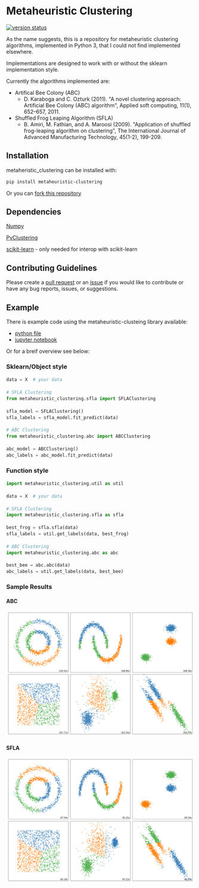 # Metaheuristic Clustering

[![version status](https://img.shields.io/pypi/v/metaheuristic_clustering.svg?style=flat)](https://pypi.org/project/metaheuristic-clustering)

As the name suggests, this is a repository for metaheuristic clustering algorithms, implemented in Python 3, that I could not find implemented elsewhere.

Implementations are designed to work with or without the sklearn implementation style.

Currently the algorithms implemented are:
- Artifical Bee Colony (ABC)
    - D. Karaboga and C. Ozturk (2011). "A novel clustering approach: Artificial Bee Colony (ABC) algorithm", Applied soft computing, 11(1), 652–657, 2011.
- Shuffled Frog Leaping Algorithm (SFLA)
    - B. Amiri, M. Fathian, and A. Maroosi (2009). "Application of shuffled frog-leaping algorithm on clustering", The International Journal of Advanced Manufacturing Technology, 45(1-2), 199-209.


## Installation

metaheristic_clustering can be installed with:

```bash
pip install metaheuristic-clustering
```

Or you can [fork this repository](https://github.com/ElizabethForest/metaheuristic_clustering/fork)

    
## Dependencies
[Numpy](https://numpy.org/)

[PyClustering](https://github.com/annoviko/pyclustering/) 

[scikit-learn](https://scikit-learn.org/stable/) - only needed for interop with scikit-learn


## Contributing Guidelines

Please create a [pull request](https://github.com/ElizabethForest/metaheuristic_clustering/pulls) or an [issue](https://github.com/ElizabethForest/metaheuristic_clustering/issues) if you would like to contribute or have any bug reports, issues, or suggestions.


## Example

There is example code using the metaheuristic-clusteing library available:
- [python file](https://github.com/ElizabethForest/metaheuristic_clustering/blob/master/example.py)
- [jupyter notebook](https://github.com/ElizabethForest/metaheuristic_clustering/blob/master/example.ipynb)

Or for a breif overview see below:

### Sklearn/Object style

```python
data = X  # your data

# SFLA Clustering
from metaheuristic_clustering.sfla import SFLAClustering

sfla_model = SFLAClustering()
sfla_labels = sfla_model.fit_predict(data)

# ABC Clustering
from metaheuristic_clustering.abc import ABCClustering

abc_model = ABCClustering()
abc_labels = abc_model.fit_predict(data)
```

### Function style

```python
import metaheuristic_clustering.util as util

data = X  # your data

# SFLA Clustering
import metaheuristic_clustering.sfla as sfla

best_frog = sfla.sfla(data)
sfla_labels = util.get_labels(data, best_frog)

# ABC Clustering
import metaheuristic_clustering.abc as abc

best_bee = abc.abc(data)
abc_labels = util.get_labels(data, best_bee)
```

### Sample Results

#### ABC
![Graphs of ABC Results](https://github.com/ElizabethForest/metaheuristic_clustering/blob/master/ABC_results.png)

#### SFLA
![Graphs of SLFA Results](https://github.com/ElizabethForest/metaheuristic_clustering/blob/master/SFLA_results.png)


